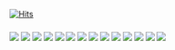 [![Hits](https://hits.seeyoufarm.com/api/count/incr/badge.svg?url=https%3A%2F%2Fgithub.com%2Fwonjongah&count_bg=%2381E3E0&title_bg=%23C3A6E1&icon=iconify.svg&icon_color=%23FFFFFF&title=WELCOME&edge_flat=false)](https://hits.seeyoufarm.com)
 
<h3 align="center>😸 what i can do is 😸</h3>
 
<p align="center><img src="https://img.shields.io/badge/Python-3776AB?style=flat-square&logo=Python&logoColor=white"/></a>  <img src="https://img.shields.io/badge/JAVA-007396?style=flat-square&logo=JAVA&logoColor=white"/></a>  <img src="https://img.shields.io/badge/Kotlin-0095D5?style=flat-square&logo=Kotlin&logoColor=white"/></a>  <img src="https://img.shields.io/badge/C++-00599C?style=flat-square&logo=C++&logoColor=white"/></a>  <img src="https://img.shields.io/badge/Android-3DDC84?style=flat-square&logo=Android&logoColor=white"/></a>  <img src="https://img.shields.io/badge/Arduino-00979D?style=flat-square&logo=Arduino&logoColor=white"/></a>  <img src="https://img.shields.io/badge/Raspberry Pi-C51A4A?style=flat-square&logo=Raspberry Pi&logoColor=white"/></a>  <img src="https://img.shields.io/badge/PHP-777BB4?style=flat-square&logo=PHP&logoColor=white"/></a>  <img src="https://img.shields.io/badge/HTML-E34F26?style=flat-square&logo=HTML&logoColor=white"/></a>  <img src="https://img.shields.io/badge/CSS-1572B6?style=flat-square&logo=CSS&logoColor=white"/></a>  <img src="https://img.shields.io/badge/MariaDB-003545?style=flat-square&logo=MariaDB&logoColor=white"/></a>  <img src="https://img.shields.io/badge/MySQL-4479A1?style=flat-square&logo=MySQL&logoColor=white"/></a>  <img src="https://img.shields.io/badge/MongoDB-47A248?style=flat-square&logo=MongoDB&logoColor=white"/></a>  <img src="https://img.shields.io/badge/Django-092E20?style=flat-square&logo=Django&logoColor=white"/></a></p>

